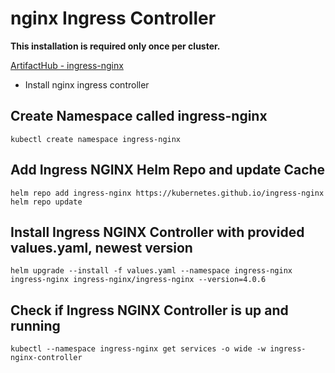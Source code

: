 # nginx Ingress Controller

**This installation is required only once per cluster.**

[ArtifactHub - ingress-nginx](https://artifacthub.io/packages/helm/ingress-nginx/ingress-nginx)

* Install nginx ingress controller

## Create Namespace called ingress-nginx

```shell
kubectl create namespace ingress-nginx
```

## Add Ingress NGINX Helm Repo and update Cache

```shell
helm repo add ingress-nginx https://kubernetes.github.io/ingress-nginx
helm repo update
```

## Install Ingress NGINX Controller with provided values.yaml, newest version

```shell
helm upgrade --install -f values.yaml --namespace ingress-nginx ingress-nginx ingress-nginx/ingress-nginx --version=4.0.6
```

## Check if Ingress NGINX Controller is up and running

```shell
kubectl --namespace ingress-nginx get services -o wide -w ingress-nginx-controller
```